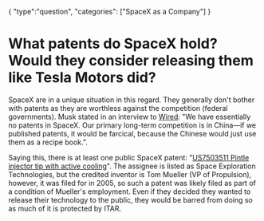{
    "type":"question",
    "categories": ["SpaceX as a Company"]
}

# What patents do SpaceX hold? Would they consider releasing them like Tesla Motors did?

SpaceX are in a unique situation in this regard. They generally don't bother with patents as they are worthless against the competition (federal governments). Musk stated in an interview to [Wired](http://www.wired.com/2012/10/ff-elon-musk-qa/all/): "We have essentially no patents in SpaceX. Our primary long-term competition is in China—if we published patents, it would be farcical, because the Chinese would just use them as a recipe book.".

Saying this, there is at least one public SpaceX patent: "[US7503511 Pintle injector tip with active cooling](https://www.google.com/patents/US7503511)". The assignee is listed as Space Exploration Technologies, but the credited inventor is Tom Mueller (VP of Propulsion), however, it was filed for in 2005, so such a patent was likely filed as part of a condition of Mueller's employment. Even if they decided they wanted to release their technology to the public, they would be barred from doing so as much of it is protected by ITAR.
